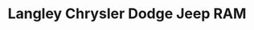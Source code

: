 ---
title: "Langley Chrysler Dodge Jeep RAM"
url: /surrey/langley-chrysler-dodge-jeep-ram/
shop: Autohaus
---